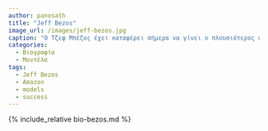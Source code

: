```yaml
---
author: panosath
title: "Jeff Bezos"
image_url: /images/jeff-bezos.jpg
caption: "Ο Τζεφ Μπέζος έχει καταφέρει σήμερα να γίνει ο πλουσιότερος άνθρωπος στον κόσμο, με περιουσία που ξεπερνάει τα 138 δισ. δολάρια."
categories:
  - Βιογραφία 
  - Μοντέλα
tags:
  - Jeff Bezos
  - Amazon
  - models
  - success
---
```


{% include_relative bio-bezos.md %}

